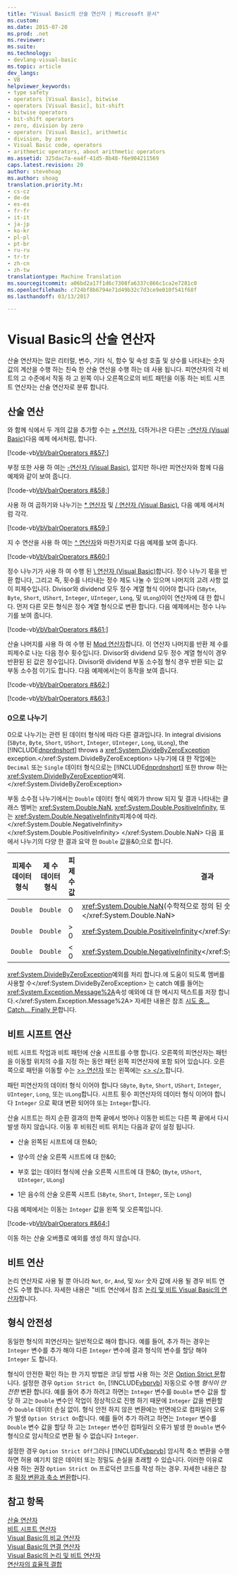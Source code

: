 ```yaml
---
title: "Visual Basic의 산술 연산자 | Microsoft 문서"
ms.custom: 
ms.date: 2015-07-20
ms.prod: .net
ms.reviewer: 
ms.suite: 
ms.technology:
- devlang-visual-basic
ms.topic: article
dev_langs:
- VB
helpviewer_keywords:
- type safety
- operators [Visual Basic], bitwise
- operators [Visual Basic], bit-shift
- bitwise operators
- bit-shift operators
- zero, division by zero
- operators [Visual Basic], arithmetic
- division, by zero
- Visual Basic code, operators
- arithmetic operators, about arithmetic operators
ms.assetid: 325dac7a-ea4f-41d5-8b48-f6e904211569
caps.latest.revision: 20
author: stevehoag
ms.author: shoag
translation.priority.ht:
- cs-cz
- de-de
- es-es
- fr-fr
- it-it
- ja-jp
- ko-kr
- pl-pl
- pt-br
- ru-ru
- tr-tr
- zh-cn
- zh-tw
translationtype: Machine Translation
ms.sourcegitcommit: a06bd2a17f1d6c7308fa6337c866c1ca2e7281c0
ms.openlocfilehash: c724bf8b6794e71d49b32c7d3ce9e010f541f68f
ms.lasthandoff: 03/13/2017

---
```

# <a name="arithmetic-operators-in-visual-basic"></a>Visual Basic의 산술 연산자
산술 연산자는 많은 리터럴, 변수, 기타 식, 함수 및 속성 호출 및 상수를 나타내는 숫자 값의 계산을 수행 하는 친숙 한 산술 연산을 수행 하는 데 사용 됩니다. 피연산자의 각 비트의 고 수준에서 작동 하 고 왼쪽 이나 오른쪽으로의 비트 패턴을 이동 하는 비트 시프트 연산자는 산술 연산자로 분류 합니다.  
  
## <a name="arithmetic-operations"></a>산술 연산  
 와 함께 식에서 두 개의 값을 추가할 수는 [+ 연산자](../../../../visual-basic/language-reference/operators/addition-operator.md), 더하거나은 다른는 [-연산자 (Visual Basic)](../../../../visual-basic/language-reference/operators/subtraction-operator.md)다음 예제 에서처럼, 합니다.  
  
 [!code-vb[VbVbalrOperators #&57;](../../../../visual-basic/language-reference/operators/codesnippet/VisualBasic/arithmetic-operators_1.vb)]  
  
 부정 또한 사용 하 여는 [-연산자 (Visual Basic)](../../../../visual-basic/language-reference/operators/subtraction-operator.md), 없지만 하나만 피연산자와 함께 다음 예제와 같이 보여 줍니다.  
  
 [!code-vb[VbVbalrOperators #&58;](../../../../visual-basic/language-reference/operators/codesnippet/VisualBasic/arithmetic-operators_2.vb)]  
  
 사용 하 여 곱하기와 나누기는 [* 연산자](../../../../visual-basic/language-reference/operators/multiplication-operator.md) 및 [/ 연산자 (Visual Basic)](../../../../visual-basic/language-reference/operators/floating-point-division-operator.md), 다음 예제 에서처럼 각각.  
  
 [!code-vb[VbVbalrOperators #&59;](../../../../visual-basic/language-reference/operators/codesnippet/VisualBasic/arithmetic-operators_3.vb)]  
  
 지 수 연산을 사용 하 여는 [^ 연산자](../../../../visual-basic/language-reference/operators/exponentiation-operator.md)와 마찬가지로 다음 예제를 보여 줍니다.  
  
 [!code-vb[VbVbalrOperators #&60;](../../../../visual-basic/language-reference/operators/codesnippet/VisualBasic/arithmetic-operators_4.vb)]  
  
 정수 나누기가 사용 하 여 수행 된 [\ 연산자 (Visual Basic)](../../../../visual-basic/language-reference/operators/integer-division-operator.md)합니다. 정수 나누기 몫을 반환 합니다, 그리고 즉, 횟수를 나타내는 정수 제도 나눌 수 있으며 나머지의 고려 사항 없이 피제수입니다. Divisor와 dividend 모두 정수 계열 형식 이어야 합니다 (`SByte`, `Byte`, `Short`, `UShort`, `Integer`, `UInteger`, `Long`, 및 `ULong`)이이 연산자에 대 한 합니다. 먼저 다른 모든 형식은 정수 계열 형식으로 변환 합니다. 다음 예제에서는 정수 나누기를 보여 줍니다.  
  
 [!code-vb[VbVbalrOperators #&61;](../../../../visual-basic/language-reference/operators/codesnippet/VisualBasic/arithmetic-operators_5.vb)]  
  
 산술 나머지를 사용 하 여 수행 된 [Mod 연산자](../../../../visual-basic/language-reference/operators/mod-operator.md)합니다. 이 연산자 나머지를 반환 제 수를 피제수로 나눈 다음 정수 횟수입니다. Divisor와 dividend 모두 정수 계열 형식이 경우 반환된 된 값은 정수입니다. Divisor와 dividend 부동 소수점 형식 경우 반환 되는 값 부동 소수점 이기도 합니다. 다음 예제에서는이 동작을 보여 줍니다.  
  
 [!code-vb[VbVbalrOperators #&62;](../../../../visual-basic/language-reference/operators/codesnippet/VisualBasic/arithmetic-operators_6.vb)]  
  
 [!code-vb[VbVbalrOperators #&63;](../../../../visual-basic/language-reference/operators/codesnippet/VisualBasic/arithmetic-operators_7.vb)]  
  
### <a name="attempted-division-by-zero"></a>0으로 나누기  
 0으로 나누기는 관련 된 데이터 형식에 따라 다른 결과입니다. In integral divisions (`SByte`, `Byte`, `Short`, `UShort`, `Integer`, `UInteger`, `Long`, `ULong`), the [!INCLUDE[dnprdnshort](../../../../csharp/getting-started/includes/dnprdnshort_md.md)] throws a <xref:System.DivideByZeroException> exception.</xref:System.DivideByZeroException> 나누기에 대 한 작업에는 `Decimal` 또는 `Single` 데이터 형식으로는 [!INCLUDE[dnprdnshort](../../../../csharp/getting-started/includes/dnprdnshort_md.md)] 또한 throw 하는 <xref:System.DivideByZeroException>예외.</xref:System.DivideByZeroException>  
  
 부동 소수점 나누기에서는 `Double` 데이터 형식 예외가 throw 되지 및 결과 나타내는 클래스 멤버는 <xref:System.Double.NaN>, <xref:System.Double.PositiveInfinity>, 또는 <xref:System.Double.NegativeInfinity>피제수에 따라.</xref:System.Double.NegativeInfinity> </xref:System.Double.PositiveInfinity> </xref:System.Double.NaN> 다음 표에서 나누기의 다양 한 결과 요약 한 `Double` 값을&0;으로 합니다.  
  
|피제수 데이터 형식|제 수 데이터 형식|피제수 값|결과|  
|---|---|---|---|  
|`Double`|`Double`|0|<xref:System.Double.NaN>(수학적으로 정의 된 숫자가 아님)</xref:System.Double.NaN>|  
|`Double`|`Double`|> 0|<xref:System.Double.PositiveInfinity></xref:System.Double.PositiveInfinity>|  
|`Double`|`Double`|\< 0|<xref:System.Double.NegativeInfinity></xref:System.Double.NegativeInfinity>|  
  
 <xref:System.DivideByZeroException>예외를 처리 합니다.에 도움이 되도록 멤버를 사용할 수</xref:System.DivideByZeroException> 는 catch 예를 들어는 <xref:System.Exception.Message%2A>속성 예외에 대 한 메시지 텍스트를 저장 합니다.</xref:System.Exception.Message%2A> 자세한 내용은 참조 [시도 중... Catch... Finally 문](../../../../visual-basic/language-reference/statements/try-catch-finally-statement.md)합니다.  
  
## <a name="bit-shift-operations"></a>비트 시프트 연산  
 비트 시프트 작업과 비트 패턴에 산술 시프트를 수행 합니다. 오른쪽의 피연산자는 패턴을 이동할 위치의 수를 지정 하는 동안 패턴 왼쪽 피연산자에 포함 되어 있습니다. 오른쪽으로 패턴을 이동할 수는 [>> 연산자](../../../../visual-basic/language-reference/operators/right-shift-operator.md) 또는 왼쪽에는 [ <> </> ](../../../../visual-basic/language-reference/operators/left-shift-operator.md)합니다.  
  
 패턴 피연산자의 데이터 형식 이어야 합니다 `SByte`, `Byte`, `Short`, `UShort`, `Integer`, `UInteger`, `Long`, 또는 `ULong`합니다. 시프트 횟수 피연산자의 데이터 형식 이어야 합니다 `Integer` 으로 확대 변환 되어야 또는 `Integer`합니다.  
  
 산술 시프트는 하지 순환 결과의 한쪽 끝에서 벗어나 이동한 비트는 다른 쪽 끝에서 다시 발생 하지 않습니다. 이동 후 비워진 비트 위치는 다음과 같이 설정 됩니다.  
  
-   산술 왼쪽된 시프트에 대 한&0;  
  
-   양수의 산술 오른쪽 시프트에 대 한&0;  
  
-   부호 없는 데이터 형식에 산술 오른쪽 시프트에 대 한&0; (`Byte`, `UShort`, `UInteger`, `ULong`)  
  
-   1은 음수의 산술 오른쪽 시프트 (`SByte`, `Short`, `Integer`, 또는 `Long`)  
  
 다음 예제에서는 이동는 `Integer` 값을 왼쪽 및 오른쪽입니다.  
  
 [!code-vb[VbVbalrOperators #&64;](../../../../visual-basic/language-reference/operators/codesnippet/VisualBasic/arithmetic-operators_8.vb)]  
  
 이동 하는 산술 오버플로 예외를 생성 하지 않습니다.  
  
## <a name="bitwise-operations"></a>비트 연산  
 논리 연산자로 사용 될 뿐 아니라 `Not`, `Or`, `And`, 및 `Xor` 숫자 값에 사용 될 경우 비트 연산도 수행 합니다. 자세한 내용은 "비트 연산에서 참조 [논리 및 비트 Visual Basic의 연산자](../../../../visual-basic/programming-guide/language-features/operators-and-expressions/logical-and-bitwise-operators.md)합니다.  
  
## <a name="type-safety"></a>형식 안전성  
 동일한 형식의 피연산자는 일반적으로 해야 합니다. 예를 들어, 추가 하는 경우는 `Integer` 변수를 추가 해야 다른 `Integer` 변수에 결과 형식의 변수를 할당 해야 `Integer` 도 합니다.  
  
 형식이 안전한 확인 하는 한 가지 방법은 코딩 방법 사용 하는 것은 [Option Strict 문](../../../../visual-basic/language-reference/statements/option-strict-statement.md)합니다. 설정한 경우 `Option Strict On`, [!INCLUDE[vbprvb](../../../../csharp/programming-guide/concepts/linq/includes/vbprvb_md.md)] 자동으로 수행 *형식이 안전한* 변환 합니다. 예를 들어 추가 하려고 하면는 `Integer` 변수를 `Double` 변수 값을 할당 하 고는 `Double` 변수인 작업이 정상적으로 진행 하기 때문에 `Integer` 값을 변환할 수 `Double` 데이터 손실 없이. 형식 안전 하지 않은 변환에는 반면에으로 컴파일러 오류가 발생 `Option Strict On`합니다. 예를 들어 추가 하려고 하면는 `Integer` 변수를 `Double` 변수 값을 할당 하 고는 `Integer` 변수인 컴파일러 오류가 발생 한 `Double` 변수 형식으로 암시적으로 변환 될 수 없습니다 `Integer`.  
  
 설정한 경우 `Option Strict Off`그러나 [!INCLUDE[vbprvb](../../../../csharp/programming-guide/concepts/linq/includes/vbprvb_md.md)] 암시적 축소 변환을 수행 하면 허용 예기치 않은 데이터 또는 정밀도 손실을 초래할 수 있습니다. 이러한 이유로 사용 하는 권장 `Option Strict On` 프로덕션 코드를 작성 하는 경우. 자세한 내용은 참조 [확장 변환과 축소 변환](../../../../visual-basic/programming-guide/language-features/data-types/widening-and-narrowing-conversions.md)합니다.  
  
## <a name="see-also"></a>참고 항목  
 [산술 연산자](../../../../visual-basic/language-reference/operators/arithmetic-operators.md)   
 [비트 시프트 연산자](../../../../visual-basic/language-reference/operators/bit-shift-operators.md)   
 [Visual Basic의 비교 연산자](../../../../visual-basic/programming-guide/language-features/operators-and-expressions/comparison-operators.md)   
 [Visual Basic의 연결 연산자](../../../../visual-basic/programming-guide/language-features/operators-and-expressions/concatenation-operators.md)   
 [Visual Basic의 논리 및 비트 연산자](../../../../visual-basic/programming-guide/language-features/operators-and-expressions/logical-and-bitwise-operators.md)   
 [연산자의 효율적 결합](../../../../visual-basic/programming-guide/language-features/operators-and-expressions/efficient-combination-of-operators.md)
